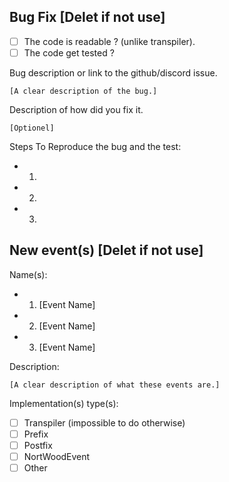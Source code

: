 ## Bug Fix [Delet if not use]

- [ ] The code is readable ? (unlike transpiler).
- [ ] The code get tested ?

Bug description or link to the github/discord issue.
```
[A clear description of the bug.]
```

Description of how did you fix it.
```
[Optionel]
```

Steps To Reproduce the bug and the test:
- 1.
- 2.
- 3.

## New event(s) [Delet if not use]

Name(s):
- 1. [Event Name]
- 2. [Event Name]
- 3. [Event Name]

Description:
```
[A clear description of what these events are.]
```

Implementation(s) type(s):
- [ ] Transpiler (impossible to do otherwise)
- [ ] Prefix
- [ ] Postfix
- [ ] NortWoodEvent
- [ ] Other